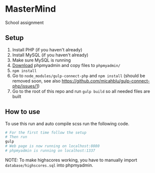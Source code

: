 # MasterMind
School assignment

## Setup
1. Install PHP (if you haven't already)
2. Install MySQL (if you haven't already)
3. Make sure MySQL is running
4. [Download](https://www.phpmyadmin.net/downloads/) phpmyadmin and copy files to `phpmyadmin/`
5. `npm install`
6. Go to `node_modules/gulp-connect-php` and `npm install` (should be removed soon, see also https://github.com/micahblu/gulp-connect-php/issues/1)
7. Go to the root of this repo and run `gulp build` so all needed files are built

## How to use
To use this run and auto compile scss run the following code.
```bash
# For the first time follow the setup
# Then run
gulp
# Web page is now running on localhost:8080
# phpmyadmin is running on localhost:1337
```
NOTE: To make highscores working, you have to manually import `database/highscores.sql` into phpmyadmin.
